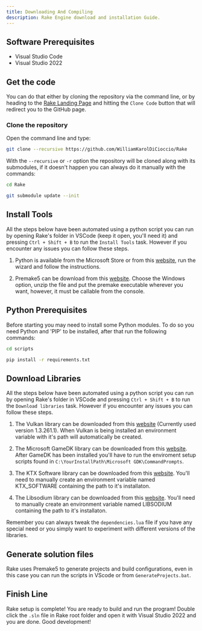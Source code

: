 ```yaml
---
title: Downloading And Compiling
description: Rake Engine download and installation Guide.
---
```


## Software Prerequisites

- Visual Studio Code
- Visual Studio 2022

## Get the code

You can do that either by cloning the repository via the command line, or by heading to the [Rake Landing Page](https://landing-rake-engine.netlify.app) and hitting the `Clone Code` button that will redirect you to the GitHub page.

### Clone the repository

Open the command line and type:

```bash
git clone --recursive https://github.com/WilliamKarolDiCioccio/Rake
```

With the `--recursive` or `-r` option the repository will be cloned along with its submodules, if it doesn't happen you can always do it manually with the commands:

```bash
cd Rake
```
```bash
git submodule update --init
```

## Install Tools

All the steps below have been automated using a python script you can run by opening Rake's folder in VSCode (keep it open, you'll need it) and pressing `Ctrl + Shift + B` to run the `Install Tools` task. However if you encounter any issues you can follow these steps.

1. Python is available from the Microsoft Store or from this [website](https://www.python.org/downloads/), run the wizard and follow the instructions.

2. Premake5 can be download from this [website](https://premake.github.io/download). Choose the Windows option, unzip the file and put the premake executable wherever you want, however, it must be callable from the console.

## Python Prerequisites

Before starting you may need to install some Python modules. To do so you need Python and 'PIP' to be installed, after that run the following commands:

```bash
cd scripts
```
```bash
pip install -r requirements.txt
```

## Download Libraries

All the steps below have been automated using a python script you can run by opening Rake's folder in VSCode and pressing `Ctrl + Shift + B` to run the `Download libraries` task. However if you encounter any issues you can follow these steps.

1. The Vulkan library can be downloaded from this [website](https://sdk.lunarg.com/sdk/download/1.3.261.1/windows/VulkanSDK-1.3.261.1-Installer.exe) (Currently used version 1.3.261.1). When Vulkan is being installed an environment variable with it's path will automatically be created.

2. The Microsoft GameDK library can be downloaded from this [website](https://github.com/microsoft/GDK/archive/refs/tags/June_2023_Update_3.zip). After GameDK has been installed you'll have to run the enviroment setup scripts found in `C:\YourInstallPath\Microsoft GDK\CommandPrompts`.

3. The KTX Software library can be downloaded from this [website](https://github.com/KhronosGroup/KTX-Software/releases/download/v4.2.1/KTX-Software-4.2.1-Windows-arm64.exe). You'll need to manually create an environment variable named KTX_SOFTWARE containing the path to it's installaton.

4. The Libsodium library can be downloaded from this [website](https://github.com/jedisct1/libsodium/releases/download/1.0.19-RELEASE/libsodium-1.0.19-msvc.zip). You'll need to manually create an environment variable named LIBSODIUM containing the path to it's installaton.

Remember you can always tweak the `dependencies.lua` file if you have any special need or you simply want to experiment with different versions of the libraries.

## Generate solution files

Rake uses Premake5 to generate projects and build configurations, even in this case you can run the scripts in VScode or from `GenerateProjects.bat`.

## Finish Line

Rake setup is complete! You are ready to build and run the program! Double click the `.sln` file in Rake root folder and open it with Visual Studio 2022 and you are done. Good development!

